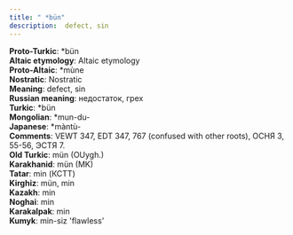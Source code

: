 ```yaml
---
title: " *bün"
description:  defect, sin
---
```


<strong>Proto-Turkic</strong>:  *bün<br>
<strong>Altaic etymology</strong>:  Altaic etymology<br>
<strong> Proto-Altaic</strong>:  *mùne<br>
<strong>Nostratic</strong>:  Nostratic<br>
<strong>Meaning</strong>:  defect, sin<br>
<strong>Russian meaning</strong>:  недостаток, грех<br>
<strong>Turkic</strong>:  *bün<br>
<strong>Mongolian</strong>:  *mun-du-<br>
<strong>Japanese</strong>:  *màntù-<br>
<strong>Comments</strong>:  VEWT 347, EDT 347, 767 (confused with other roots), ОСНЯ 3, 55-56, ЭСТЯ 7.<br>
<strong>Old Turkic</strong>:  mün (OUygh.)<br>
<strong>Karakhanid</strong>:  mün (MK)<br>
<strong>Tatar</strong>:  min (КСТТ)<br>
<strong>Kirghiz</strong>:  mün, min<br>
<strong>Kazakh</strong>:  min<br>
<strong>Noghai</strong>:  min<br>
<strong>Karakalpak</strong>:  min<br>
<strong>Kumyk</strong>:  min-siz 'flawless'<br>


